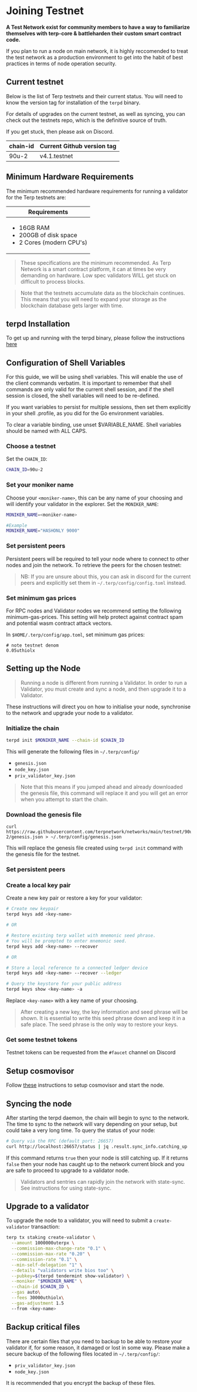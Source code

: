 # Joining Testnet
**A Test Network exist for community members to have a way to familiarize themselves with terp-core & battleharden their custom smart contract code.** 

If you plan to run a node on main network, it is highly reccomended to treat the test network as a production environment to get into the habit of best practices in terms of node operation security. 

## Current testnet 

Below is the list of Terp testnets and their current status. You will need to know the version tag for installation of the `terpd` binary.

For details of upgrades on the current testnet, as well as syncing, you can check out the testnets repo, which is the definitive source of truth.

If you get stuck, then please ask on Discord.

| chain-id | Current Github version tag |
| -------- | -------------------------- |
| 90u-2    | v4.1.testnet               |

## Minimum Hardware Requirements

The minimum recommended hardware requirements for running a validator for the Terp testnets are:

| Requirements                                                                          |
| ------------------------------------------------------------------------------------- |
| <ul><li>16GB RAM</li><li>200GB of disk space</li><li>2 Cores (modern CPU's)</li></ul> |

> These specifications are the minimum recommended. As Terp Network is a smart contract platform, it can at times be very demanding on hardware. Low spec validators WILL get stuck on difficult to process blocks.


> Note that the testnets accumulate data as the blockchain continues. This means that you will need to expand your storage as the blockchain database gets larger with time.

## terpd Installation

To get up and running with the terpd binary, please follow the instructions [here](getting-setup.md)

## Configuration of Shell Variables

For this guide, we will be using shell variables. This will enable the use of the client commands verbatim. It is important to remember that shell commands are only valid for the current shell session, and if the shell session is closed, the shell variables will need to be re-defined.

If you want variables to persist for multiple sessions, then set them explicitly in your shell .profile, as you did for the Go environment variables.

To clear a variable binding, use unset $VARIABLE_NAME. Shell variables should be named with ALL CAPS.

### Choose a testnet

Set the `CHAIN_ID`:

```bash
CHAIN_ID=90u-2
```
### Set your moniker name

Choose your `<moniker-name>`, this can be any name of your choosing and will identify your validator in the explorer. Set the `MONIKER_NAME`:

```bash
MONIKER_NAME=<moniker-name>

#Example
MONIKER_NAME="HASHONLY 9000"
```

### **Set persistent peers**

Persistent peers will be required to tell your node where to connect to other nodes and join the network. To retrieve the peers for the chosen testnet:


> NB: If you are unsure about this, you can ask in discord for the current peers and explicitly set them in `~/.terp/config/config.toml` instead.

### Set minimum gas prices 
For RPC nodes and Validator nodes we recommend setting the following minimum-gas-prices. This setting will help protect against contract spam and potential wasm contract attack vectors.

In `$HOME/.terp/config/app.toml`, set minimum gas prices:
```
# note testnet denom
0.05uthiolx
```

## Setting up the Node

> Running a node is different from running a Validator. In order to run a Validator, you must create and sync a node, and then upgrade it to a Validator.

These instructions will direct you on how to initialise your node, synchronise to the network and upgrade your node to a validator.

### **Initialize the chain**
```bash
terpd init $MONIKER_NAME --chain-id $CHAIN_ID
```

This will generate the following files in `~/.terp/config/`

* `genesis.json`
* `node_key.json`
* `priv_validator_key.json`

> Note that this means if you jumped ahead and already downloaded the genesis file, this command will replace it and you will get an error when you attempt to start the chain.

### Download the genesis file
```
curl https://raw.githubusercontent.com/terpnetwork/networks/main/testnet/90u-2/genesis.json > ~/.terp/config/genesis.json
```

This will replace the genesis file created using `terpd init` command with the genesis file for the testnet.

### **Set persistent peers**

### **Create a local key pair**
Create a new key pair or restore a key for your validator:

```sh
# Create new keypair 
terpd keys add <key-name>

# OR 

# Restore existing terp wallet with mnemonic seed phrase. 
# You will be prompted to enter mnemonic seed. 
terpd keys add <key-name> --recover

# OR 

# Store a local reference to a connected ledger device
terpd keys add <key-name> --recover --ledger

# Query the keystore for your public address
terpd keys show <key-name> -a
```
Replace `<key-name>` with a key name of your choosing.

> After creating a new key, the key information and seed phrase will be shown. It is essential to write this seed phrase down and keep it in a safe place. The seed phrase is the only way to restore your keys.

### **Get some testnet tokens**

Testnet tokens can be requested from the `#faucet` channel on Discord

## Setup cosmovisor

Follow [these](setting-up-cosmovisor.md) instructions to setup cosmovisor and start the node.

## Syncing the node

After starting the terpd daemon, the chain will begin to sync to the network. The time to sync to the network will vary depending on your setup, but could take a very long time. To query the status of your node:

```bash
# Query via the RPC (default port: 26657)
curl http://localhost:26657/status | jq .result.sync_info.catching_up
```

If this command returns `true` then your node is still catching up. If it returns `false` then your node has caught up to the network current block and you are safe to proceed to upgrade to a validator node.

> Validators and sentries can rapidly join the network with state-sync. See instructions for using state-sync.

## Upgrade to a validator
To upgrade the node to a validator, you will need to submit a `create-validator` transaction:

```sh
terp tx staking create-validator \
  --amount 1000000uterpx \
  --commission-max-change-rate "0.1" \
  --commission-max-rate "0.20" \
  --commission-rate "0.1" \
  --min-self-delegation "1" \
  --details "validators write bios too" \
  --pubkey=$(terpd tendermint show-validator) \
  --moniker "$MONIKER_NAME" \
  --chain-id $CHAIN_ID \
  --gas auto\
  --fees 30000uthiolx\
  --gas-adjustment 1.5
  --from <key-name>
  ```

  ## Backup critical files
There are certain files that you need to backup to be able to restore your validator if, for some reason, it damaged or lost in some way. Please make a secure backup of the following files located in `~/.terp/config/`:
* `priv_validator_key.json`
* `node_key.json`

It is recommended that you encrypt the backup of these files.